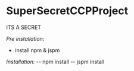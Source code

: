 # SuperSecretCCPProject
ITS A SECRET

*Pre installation:*
- install npm & jspm

*Installation:*
-- npm install
-- jspm install 

